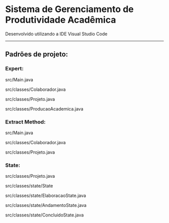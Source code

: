 # Sistema de Gerenciamento de Produtividade Acadêmica

Desenvolvido utilizando a IDE Visual Studio Code

-------
## Padrões de projeto:

### Expert:

src/Main.java

src/classes/Colaborador.java

src/classes/Projeto.java

src/classes/ProducaoAcademica.java

### Extract Method:

src/Main.java

src/classes/Colaborador.java

src/classes/Projeto.java

### State:

src/classes/Projeto.java

src/classes/state/State

src/classes/state/ElaboracaoState.java

src/classes/state/AndamentoState.java

src/classes/state/ConcluidoState.java
